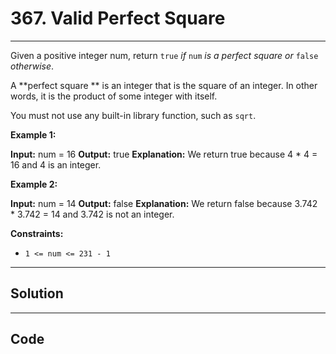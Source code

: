 # 367. Valid Perfect Square

---

Given a positive integer num, return `true` _if_ `num` _is a perfect square or_ `false` _otherwise_.

A **perfect square ** is an integer that is the square of an integer. In other words, it is the product of some integer with itself.

You must not use any built-in library function, such as `sqrt`.

 

**Example 1:**


**Input:** num = 16
**Output:** true
**Explanation:** We return true because 4 * 4 = 16 and 4 is an integer.


**Example 2:**


**Input:** num = 14
**Output:** false
**Explanation:** We return false because 3.742 * 3.742 = 14 and 3.742 is not an integer.


 

**Constraints:**

  * `1 <= num <= 231 - 1`

---

## Solution



---

## Code
```python


```